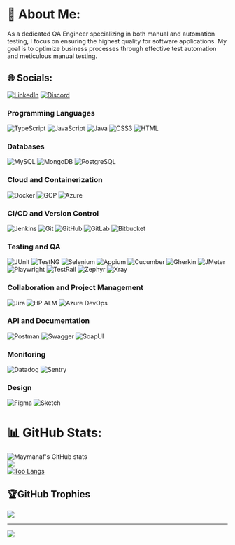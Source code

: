 # 💫 About Me:
As a dedicated QA Engineer specializing in both manual and automation testing, I focus on ensuring the highest quality for software applications. My goal is to optimize business processes through effective test automation and meticulous manual testing.

## 🌐 Socials:
[![LinkedIn](https://img.shields.io/badge/LinkedIn-%230077B5.svg?logo=linkedin&logoColor=white)](https://www.linkedin.com/in/mohamed-aymen-ben-nafaa/)
[![Discord](https://img.shields.io/badge/Discord-%237289DA.svg?logo=discord&logoColor=white)](https://discordapp.com/users/363466565787844611)

### Programming Languages
![TypeScript](https://img.shields.io/badge/typescript-%23007ACC.svg?style=for-the-badge&logo=typescript&logoColor=white)
![JavaScript](https://img.shields.io/badge/javascript-%23323330.svg?style=for-the-badge&logo=javascript&logoColor=%23F7DF1E)
![Java](https://img.shields.io/badge/java-%23ED8B00.svg?style=for-the-badge&logo=java&logoColor=white)
![CSS3](https://img.shields.io/badge/css3-%231572B6.svg?style=for-the-badge&logo=css3&logoColor=white)
![HTML](https://img.shields.io/badge/html-%23E34F26.svg?style=for-the-badge&logo=html5&logoColor=white)

### Databases
![MySQL](https://img.shields.io/badge/mysql-%2300000f.svg?style=for-the-badge&logo=mysql&logoColor=white)
![MongoDB](https://img.shields.io/badge/MongoDB-%234ea94b.svg?style=for-the-badge&logo=mongodb&logoColor=white)
![PostgreSQL](https://img.shields.io/badge/postgresql-%23336791.svg?style=for-the-badge&logo=postgresql&logoColor=white)

### Cloud and Containerization
![Docker](https://img.shields.io/badge/docker-%230db7ed.svg?style=for-the-badge&logo=docker&logoColor=white)
![GCP](https://img.shields.io/badge/google%20cloud-%234285F4.svg?style=for-the-badge&logo=google-cloud&logoColor=white)
![Azure](https://img.shields.io/badge/azure-%230072C6.svg?style=for-the-badge&logo=microsoftazure&logoColor=white)

### CI/CD and Version Control
![Jenkins](https://img.shields.io/badge/jenkins-%232C5263.svg?style=for-the-badge&logo=jenkins&logoColor=white)
![Git](https://img.shields.io/badge/git-%23F05033.svg?style=for-the-badge&logo=git&logoColor=white)
![GitHub](https://img.shields.io/badge/github-%23181717.svg?style=for-the-badge&logo=github&logoColor=white)
![GitLab](https://img.shields.io/badge/gitlab-%23181717.svg?style=for-the-badge&logo=gitlab&logoColor=white)
![Bitbucket](https://img.shields.io/badge/bitbucket-%230047B3.svg?style=for-the-badge&logo=bitbucket&logoColor=white)

### Testing and QA
![JUnit](https://img.shields.io/badge/junit-%2325A162.svg?style=for-the-badge&logo=junit5&logoColor=white)
![TestNG](https://img.shields.io/badge/testng-%23D24939.svg?style=for-the-badge&logo=testng&logoColor=white)
![Selenium](https://img.shields.io/badge/selenium-%2343B02A.svg?style=for-the-badge&logo=selenium&logoColor=white)
![Appium](https://img.shields.io/badge/appium-%2367A8E4.svg?style=for-the-badge&logo=appium&logoColor=white)
![Cucumber](https://img.shields.io/badge/cucumber-%2300AC43.svg?style=for-the-badge&logo=cucumber&logoColor=white)
![Gherkin](https://img.shields.io/badge/gherkin-%23D0D0D0.svg?style=for-the-badge&logo=cucumber&logoColor=white)
![JMeter](https://img.shields.io/badge/jmeter-%23D22128.svg?style=for-the-badge&logo=apache-jmeter&logoColor=white)
![Playwright](https://img.shields.io/badge/playwright-%23B3178F.svg?style=for-the-badge&logo=playwright&logoColor=white)
![TestRail](https://img.shields.io/badge/testrail-%230064FF.svg?style=for-the-badge&logo=testrail&logoColor=white)
![Zephyr](https://img.shields.io/badge/zephyr-%2300A4CC.svg?style=for-the-badge&logo=zephyr&logoColor=white)
![Xray](https://img.shields.io/badge/xray-%231C1C1C.svg?style=for-the-badge&logo=xray&logoColor=white)

### Collaboration and Project Management
![Jira](https://img.shields.io/badge/jira-%230A0FFF.svg?style=for-the-badge&logo=jira&logoColor=white)
![HP ALM](https://img.shields.io/badge/HP%20ALM-%23000000.svg?style=for-the-badge&logo=hp&logoColor=white)
![Azure DevOps](https://img.shields.io/badge/azuredevops-%230072C6.svg?style=for-the-badge&logo=azuredevops&logoColor=white)

### API and Documentation
![Postman](https://img.shields.io/badge/postman-%23FF6C37.svg?style=for-the-badge&logo=postman&logoColor=white)
![Swagger](https://img.shields.io/badge/swagger-%2385EA2D.svg?style=for-the-badge&logo=swagger&logoColor=white)
![SoapUI](https://img.shields.io/badge/soapui-%2334A853.svg?style=for-the-badge&logo=soapui&logoColor=white)

### Monitoring
![Datadog](https://img.shields.io/badge/datadog-%234933FF.svg?style=for-the-badge&logo=datadog&logoColor=white)
![Sentry](https://img.shields.io/badge/sentry-%2348535E.svg?style=for-the-badge&logo=sentry&logoColor=white)

### Design
![Figma](https://img.shields.io/badge/figma-%23F24E1E.svg?style=for-the-badge&logo=figma&logoColor=white)
![Sketch](https://img.shields.io/badge/sketch-%23F7B500.svg?style=for-the-badge&logo=sketch&logoColor=white)

# 📊 GitHub Stats:
![Maymanaf's GitHub stats](https://github-readme-stats.vercel.app/api?username=Maymanaf&theme=nightowl&hide_border=false&show_icons=true)<br/>
![](https://github-readme-streak-stats.herokuapp.com/?user=Maymanaf&theme=nightowl&hide_border=false)<br/>
[![Top Langs](https://github-readme-stats.vercel.app/api/top-langs/?username=Maymanaf&theme=nightowl&hide_border=false)](https://github.com/anuraghazra/github-readme-stats)

## 🏆GitHub Trophies
![](https://github-trophies.vercel.app/?username=maymanaf&theme=dracula&no-frame=false&no-bg=false&margin-w=4)

---
[![](https://visitcount.itsvg.in/api?id=maymanaf&icon=0&color=6)](https://visitcount.itsvg.in)

